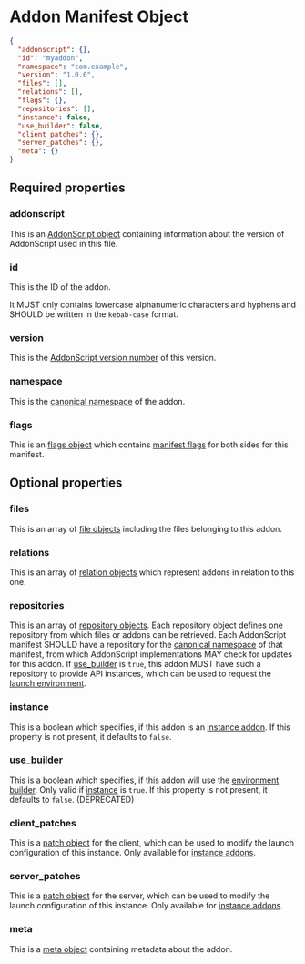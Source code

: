 # Addon Manifest Object

```json
{
  "addonscript": {},
  "id": "myaddon",
  "namespace": "com.example",
  "version": "1.0.0",
  "files": [],
  "relations": [],
  "flags": {},
  "repositories": [],
  "instance": false,
  "use_builder": false,
  "client_patches": {},
  "server_patches": {},
  "meta": {}
}
```

## Required properties

### addonscript

This is an [AddonScript object](addonscript.md) containing information about the version of AddonScript used in this file.

### id

This is the ID of the addon.

It MUST only contains lowercase alphanumeric characters and hyphens and SHOULD be written in the `kebab-case` format.

### version

This is the [AddonScript version number](../concepts/versioning.md#addonscript-version-numbers) of this version.

### namespace

This is the [canonical namespace](../concepts/namespaces.md#canonical-namespaces) of the addon.

### flags

This is an [flags object](flags.md) which contains [manifest flags](../concepts/flags.md#manifest-flags) for both sides for this manifest.

## Optional properties

### files

This is an array of [file objects](file.md) including the files belonging to this addon.

### relations

This is an array of [relation objects](relation.md) which represent addons in relation to this one.

### repositories

This is an array of [repository objects](repository.md). Each repository object defines one repository from which files or
addons can be retrieved. Each AddonScript manifest SHOULD have a repository for the [canonical namespace](#namespace) of 
that manifest, from which AddonScript implementations MAY check for updates for this addon. If [use_builder](#use_builder) is `true`, 
this addon MUST have such a repository to provide API instances, which can be used to request the 
[launch environment](../api/features/builder.md#build-launch-environment).

### instance

This is a boolean which specifies, if this addon is an [instance addon](../concepts/instance.md). 
If this property is not present, it defaults to `false`.

### use_builder

This is a boolean which specifies, if this addon will use the [environment builder](../api/features/builder.md).
Only valid if [instance](#instance) is `true`.
If this property is not present, it defaults to `false`. (DEPRECATED)

### client_patches

This is a [patch object](patch.md) for the client, 
which can be used to modify the launch configuration of this instance.
Only available for [instance addons](../concepts/instance.md).

### server_patches

This is a [patch object](patch.md) for the server, 
which can be used to modify the launch configuration of this instance.
Only available for [instance addons](../concepts/instance.md).

### meta

This is a [meta object](meta.md) containing metadata about the addon.
